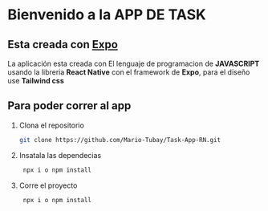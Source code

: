 # Bienvenido a la APP DE TASK 
## Esta creada con [Expo](https://expo.dev)


La aplicación esta creada con El lenguaje de programacion de **JAVASCRIPT** usando la libreria **React Native** con el framework de **Expo**, para el diseño use **Tailwind css**

## Para poder correr al app


1. Clona el repositorio

   ```bash
   git clone https://github.com/Mario-Tubay/Task-App-RN.git
   ```

2. Insatala las dependecias 

   ```bash
    npx i o npm install
   ```

3. Corre el proyecto

   ```bash
    npx i o npm install
   ```
